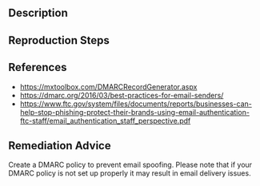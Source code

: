 ## Description


## Reproduction Steps


## References

- https://mxtoolbox.com/DMARCRecordGenerator.aspx
- https://dmarc.org/2016/03/best-practices-for-email-senders/
- https://www.ftc.gov/system/files/documents/reports/businesses-can-help-stop-phishing-protect-their-brands-using-email-authentication-ftc-staff/email_authentication_staff_perspective.pdf


## Remediation Advice

Create a DMARC policy to prevent email spoofing. Please note that if your DMARC policy is not set up properly it may result in email delivery issues.

